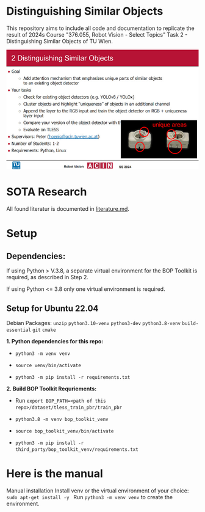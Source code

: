 # Distinguishing Similar Objects

This repository aims to include all code and documentation to replicate the result of 2024s Course "376.055, Robot Vision - Select Topics" Task 2 - Distinguishing Similar Objects of TU Wien. 


![Distinguishing Similar Objects](./images/Task2.jpg)

# SOTA Research

All found literatur is documented in [literature.md](./documentation/literature.md).

# Setup

## Dependencies:
If using Python > V.3.8, a separate virtual environment for the BOP Toolkit is required, as described in Step 2.

If using Python <= 3.8 only one virtual environment is required.

## Setup for Ubuntu 22.04

Debian Packages: `unzip` `python3.10-venv` `python3-dev` `python3.8-venv` `build-essential` `git` `cmake`


**1. Python dependencies for this repo:**

- `python3 -m venv venv`

- `source venv/bin/activate`

- `python3 -m pip install -r requirements.txt`

**2. Build BOP Toolkit Requriements:**

- Run `export BOP_PATH=<path of this repo>/dataset/tless_train_pbr/train_pbr`

- `python3.8 -m venv bop_toolkit_venv`

- `source bop_toolkit_venv/bin/activate`

- `python3 -m pip install -r third_party/bop_toolkit_venv/requirements.txt`


# Here is the manual 
Manual installation
Install venv or the virtual environment of your choice: `sudo apt-get install -y `
Run `python3 -m venv venv` to create the environment.
